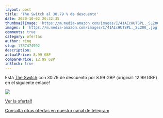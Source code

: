 ```yaml
---
layout: post
title: 'The Switch al 30.79 % de descuento'
date: 2020-10-02 20:32:35
thumbnailImage: 'https://m.media-amazon.com/images/I/41AIcHUTSPL._SL200_.jpg'
images: [ 'https://m.media-amazon.com/images/I/41AIcHUTSPL._SL200_.jpg' ]
comments: true
category: ofertas
author: ring
slug: 1787474992
description:
actualPrice: 8.99 GBP
comparePrice: 12.99 GBP
inStock: true
---
```


Está [The Switch](https://www.amazon.co.uk/dp/1787474992/?tag=redken01-21) con 30.79 de descuento por 8.99 GBP (original: 12.99 GBP) en el siguiente enlace!

[![](https://m.media-amazon.com/images/I/41AIcHUTSPL._SL200_.jpg)](https://www.amazon.co.uk/dp/1787474992/?tag=redken01-21)

[Ver la oferta!!](https://www.amazon.co.uk/dp/1787474992/?tag=redken01-21)

[Consulta otras ofertas en nuestro canal de telegram](https://t.me/s/ofertas25)
